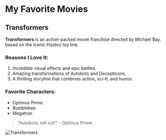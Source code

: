 # My Favorite Movies

## Transformers

**Transformers** is an action-packed movie franchise directed by Michael Bay, based on the iconic Hasbro toy line.

### Reasons I Love It:
1. Incredible visual effects and epic battles.
2. Amazing transformations of Autobots and Decepticons.
3. A thrilling storyline that combines action, sci-fi, and humor.

### Favorite Characters:
- Optimus Prime
- Bumblebee
- Megatron

> "Autobots, roll out!" - Optimus Prime

![Transformers](https://upload.wikimedia.org/wikipedia/en/6/66/Transformers07.jpg)
